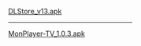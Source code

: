 <a href="https://gjthub-com.github.io/DLStore_v13.apk">DLStore_v13.apk</a><br>
<hr  width="50%"/>
<a href="https://gjthub-com.github.io/MonPlayer-TV_1.0.3.apk">MonPlayer-TV_1.0.3.apk</a>
